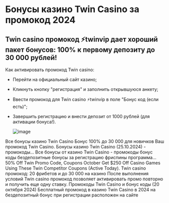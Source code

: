 # Бонусы казино Twin Casino за промокод 2024

## Twin casino промокод ⚡twinvip дает хороший пакет бонусов: 100% к первому депозиту до 30 000 рублей!

Как активировать промокод Twin casino:

- Перейти на официальный сайт казино;
- Кликнуть кнопку "регистрация" и заполнить открывшуюся анкету;
- Ввести промокод для Twin casino ⚡twinvip в поле "Бонус код (если есть)";
- Завершить регистрацию и внести депозит от 1000 рублей (для активации бонуса!).

  ![image](https://github.com/user-attachments/assets/8ddc0627-39e6-4cc3-b0fd-a5ea1d69e540)


Все бонусы казино Twin Casino Бонус 100% до 30 000 для новичков Ваш промокод Twin Casino. Бонусы казино Twin Casino (25.10.2024) - промокоды... Все бонусы от казино Twin Casino - промокоды бонус коды бездепозитные бонусы за регистрацию фриспины программа... 50% Off Twin Promo Code, Coupons October Get $250 Off Casino Games Using These Twin Competitor Coupons (Active Today). Twin casino промокод: 20 фрибетов и до 30 000 на казино После выполнения условий Twin casino промокод позволяет активировать промо повторно и получить еще одну ставку. Промокоды Twin Casino и бонус коды (20 октября 2024) Бесплатный промокод в казино Twin Casino в 2024 на бездепозитный бонус при регистрации расположен на сайте
